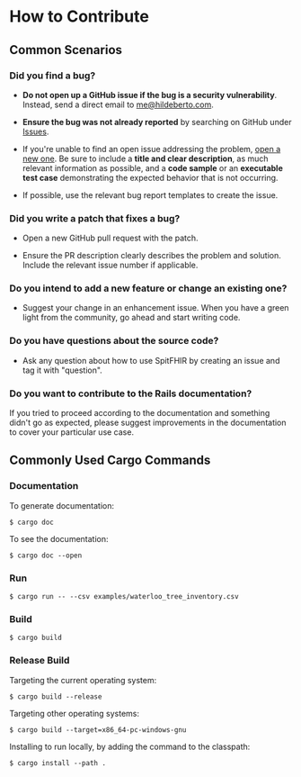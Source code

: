 # How to Contribute

## Common Scenarios

### Did you find a bug?

* **Do not open up a GitHub issue if the bug is a security vulnerability**. Instead, send a direct email to me@hildeberto.com.

* **Ensure the bug was not already reported** by searching on GitHub under [Issues](https://github.com/htmfilho/csvsource/issues).

* If you're unable to find an open issue addressing the problem, [open a new one](https://github.com/htmfilho/csvsource/issues/new). Be sure to include a **title and clear description**, as much relevant information as possible, and a **code sample** or an **executable test case** demonstrating the expected behavior that is not occurring.

* If possible, use the relevant bug report templates to create the issue.

### Did you write a patch that fixes a bug?

* Open a new GitHub pull request with the patch.

* Ensure the PR description clearly describes the problem and solution. Include the relevant issue number if applicable.

### Do you intend to add a new feature or change an existing one?

* Suggest your change in an enhancement issue. When you have a green light from the community, go ahead and start writing code.

### Do you have questions about the source code?

* Ask any question about how to use SpitFHIR by creating an issue and tag it with "question".

### Do you want to contribute to the Rails documentation?

If you tried to proceed according to the documentation and something didn't go as expected, please suggest improvements in the documentation to cover your particular use case.

## Commonly Used Cargo Commands

### Documentation

To generate documentation:

    $ cargo doc

To see the documentation:

    $ cargo doc --open

### Run

    $ cargo run -- --csv examples/waterloo_tree_inventory.csv

### Build

    $ cargo build

### Release Build

Targeting the current operating system:

    $ cargo build --release

Targeting other operating systems:

    $ cargo build --target=x86_64-pc-windows-gnu

Installing to run locally, by adding the command to the classpath:

    $ cargo install --path .